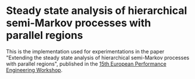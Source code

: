 # Steady state analysis of hierarchical semi-Markov processes with parallel regions
This is the implementation used for experimentations in the paper "Extending the steady state analysis of hierarchical semi-Markov processes with parallel regions", published in the [15th European Performance Engineering Workshop](http://epew2018.lacl.fr/).
